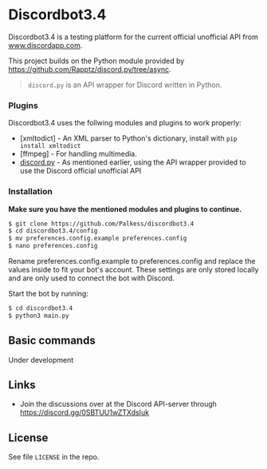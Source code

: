 # Discordbot3.4

Discordbot3.4 is a testing platform for the current official unofficial API from www.discordapp.com.

This project builds on the Python module provided by https://github.com/Rapptz/discord.py/tree/async.

> `discord.py` is an API wrapper for Discord written in Python.

### Plugins

Discordbot3.4 uses the follwing modules and plugins to work properly:

* [xmltodict] - An XML parser to Python's dictionary, install with `pip install xmltodict`
* [ffmpeg] - For handling multimedia.
* [discord.py] - As mentioned earlier, using the API wrapper provided to use the Discord official unofficial API

### Installation

**Make sure you have the mentioned modules and plugins to continue.**

```sh
$ git clone https://github.com/Palkess/discordbot3.4
$ cd discordbot3.4/config
$ mv preferences.config.example preferences.config
$ nano preferences.config
```
Rename preferences.config.example to preferences.config and replace the values inside to fit your bot's account. 
These settings are only stored locally and are only used to connect the bot with Discord.

Start the bot by running:
```sh
$ cd discordbot3.4
$ python3 main.py
```

Basic commands
----

Under development

Links
----

* Join the discussions over at the Discord API-server through https://discord.gg/0SBTUU1wZTXdsIuk 

License
----

See file `LICENSE` in the repo.

[discord.py]: <https://github.com/Rapptz/discord.py/tree/async>

